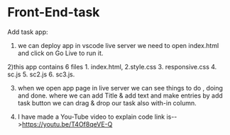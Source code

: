 # Front-End-task
Add task app:

1) we can deploy app in vscode live server we need to open index.html and click on Go Live to run it.


2)this app contains 6  files 1. index.html, 2.style.css 3. responsive.css 4. sc.js 5. sc2.js 6. sc3.js.


3) when we open app page in live server we can see things to do , doing and done. where we can add Title & add text and make entries by add task button we can drag & drop our task also with-in column.

4) I have made a You-Tube video to explain code link is-->https://youtu.be/T4Of8qeVE-Q
